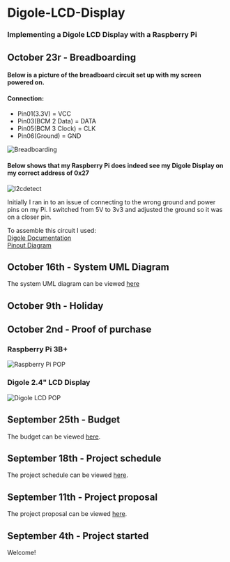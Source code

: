 # Digole-LCD-Display
### Implementing a Digole LCD Display with a Raspberry Pi

## October 23r - Breadboarding
#### Below is a picture of the breadboard circuit set up with my screen powered on. 
#### Connection: 
- Pin01(3.3V) = VCC 
- Pin03(BCM 2 Data) = DATA
- Pin05(BCM 3 Clock) = CLK 
- Pin06(Ground) = GND

![Breadboarding](https://github.com/jacobladan/Digole-LCD-Display/blob/master/documentation/breadboard.jpg)

#### Below shows that my Raspberry Pi does indeed see my Digole Display on my correct address of 0x27

![I2cdetect](https://github.com/jacobladan/Digole-LCD-Display/blob/master/documentation/i2cdetect.jpg)

Initially I ran in to an issue of connecting to the wrong ground and power pins on my Pi. I switched from 5V to 3v3 and adjusted the ground so it was on a closer pin. 

To assemble this circuit I used:  
[Digole Documentation](https://www.digole.com/images/file/Tech_Data/Digole_Serial_Display_Adapter-Manual.pdf)  
[Pinout Diagram](https://pinout.xyz/pinout/i2c)

## October 16th - System UML Diagram
The system UML diagram can be viewed [here](https://github.com/jacobladan/Digole-LCD-Display/blob/master/documentation/System%20UML%20Diagram.pdf)

## October 9th - Holiday

## October 2nd - Proof of purchase
### Raspberry Pi 3B+
![Raspberry Pi POP](https://raw.githubusercontent.com/jacobladan/Digole-LCD-Display/master/documentation/RaspberryPi%20-%20PoP.PNG)

### Digole 2.4" LCD Display
![Digole LCD POP](https://raw.githubusercontent.com/jacobladan/Digole-LCD-Display/master/documentation/Digole%20Display%20-%20PoP.PNG)

## September 25th - Budget
The budget can be viewed [here](https://github.com/jacobladan/Digole-LCD-Display/blob/master/documentation/Budget.xlsx).

## September 18th - Project schedule
The project schedule can be viewed [here](https://github.com/jacobladan/Digole-LCD-Display/blob/master/documentation/Capstone%20Gantt%20Schedule.mpp).

## September 11th - Project proposal
The project proposal can be viewed [here](https://github.com/jacobladan/Digole-LCD-Display/blob/master/documentation/Project%20Proposal.xlsx).

## September 4th - Project started
Welcome!
